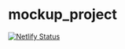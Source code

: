 # mockup_project

[![Netlify Status](https://api.netlify.com/api/v1/badges/eb30a342-cfb7-4681-b9a6-573b4eeff3ed/deploy-status)](https://app.netlify.com/sites/mockup-project/deploys)
